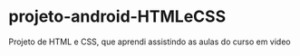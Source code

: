 # projeto-android-HTMLeCSS
 Projeto de HTML e CSS, que aprendi assistindo as aulas do curso em video

